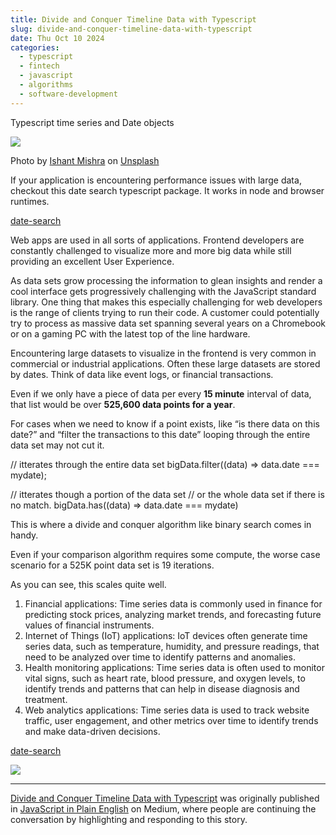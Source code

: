 ```yaml
---
title: Divide and Conquer Timeline Data with Typescript
slug: divide-and-conquer-timeline-data-with-typescript
date: Thu Oct 10 2024
categories:
  - typescript
  - fintech
  - javascript
  - algorithms
  - software-development
---
```


Typescript time series and Date objects

![](https://cdn-images-1.medium.com/max/1024/0*I4BkdiY7dH9AfZEx)

Photo by [Ishant Mishra](https://unsplash.com/@ishant_mishra54?utm_source=medium&utm_medium=referral) on [Unsplash](https://unsplash.com?utm_source=medium&utm_medium=referral)

If your application is encountering performance issues with large data, checkout this date search typescript package. It works in node and browser runtimes.

[date-search](https://www.npmjs.com/package/date-search)

Web apps are used in all sorts of applications. Frontend developers are constantly challenged to visualize more and more big data while still providing an excellent User Experience.

As data sets grow processing the information to glean insights and render a cool interface gets progressively challenging with the JavaScript standard library. One thing that makes this especially challenging for web developers is the range of clients trying to run their code. A customer could potentially try to process as massive data set spanning several years on a Chromebook or on a gaming PC with the latest top of the line hardware.

Encountering large datasets to visualize in the frontend is very common in commercial or industrial applications. Often these large datasets are stored by dates. Think of data like event logs, or financial transactions.

Even if we only have a piece of data per every **15 minute** interval of data, that list would be over **525,600 data points for a year**.

For cases when we need to know if a point exists, like “is there data on this date?” and “filter the transactions to this date” looping through the entire data set may not cut it.

// itterates through the entire data set
bigData.filter((data) => data.date === mydate);

// itterates though a portion of the data set
// or the whole data set if there is no match.
bigData.has((data) => data.date === mydate)

This is where a divide and conquer algorithm like binary search comes in handy.

Even if your comparison algorithm requires some compute, the worse case scenario for a 525K point data set is 19 iterations.

As you can see, this scales quite well.

1.  Financial applications: Time series data is commonly used in finance for predicting stock prices, analyzing market trends, and forecasting future values of financial instruments.
2.  Internet of Things (IoT) applications: IoT devices often generate time series data, such as temperature, humidity, and pressure readings, that need to be analyzed over time to identify patterns and anomalies.
3.  Health monitoring applications: Time series data is often used to monitor vital signs, such as heart rate, blood pressure, and oxygen levels, to identify trends and patterns that can help in disease diagnosis and treatment.
4.  Web analytics applications: Time series data is used to track website traffic, user engagement, and other metrics over time to identify trends and make data-driven decisions.

[date-search](https://www.npmjs.com/package/date-search)

![](https://medium.com/_/stat?event=post.clientViewed&referrerSource=full_rss&postId=1883f54b5449)

- - -

[Divide and Conquer Timeline Data with Typescript](https://javascript.plainenglish.io/divide-and-conquer-timeline-data-with-typescript-1883f54b5449) was originally published in [JavaScript in Plain English](https://javascript.plainenglish.io) on Medium, where people are continuing the conversation by highlighting and responding to this story.
